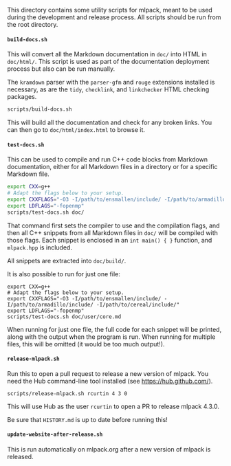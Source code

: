 This directory contains some utility scripts for mlpack, meant to be used during
the development and release process.  All scripts should be run from the root
directory.

#### `build-docs.sh`

This will convert all the Markdown documentation in `doc/` into HTML in
`doc/html/`.  This script is used as part of the documentation deployment
process but also can be run manually.

The `kramdown` parser with the `parser-gfm` and `rouge` extensions installed is
necessary, as are the `tidy`, `checklink`, and `linkchecker` HTML checking
packages.

```sh
scripts/build-docs.sh
```

This will build all the documentation and check for any broken links.  You can
then go to `doc/html/index.html` to browse it.

#### `test-docs.sh`

This can be used to compile and run C++ code blocks from Markdown documentation,
either for all Markdown files in a directory or for a specific Markdown file.

```sh
export CXX=g++
# Adapt the flags below to your setup.
export CXXFLAGS="-O3 -I/path/to/ensmallen/include/ -I/path/to/armadillo/include/ -I/path/to/cereal/include/"
export LDFLAGS="-fopenmp"
scripts/test-docs.sh doc/
```

That command first sets the compiler to use and the compilation flags, and then
all C++ snippets from all Markdown files in `doc/` will be compiled with those
flags.  Each snippet is enclosed in an `int main() { }` function, and
`mlpack.hpp` is included.

All snippets are extracted into `doc/build/`.

It is also possible to run for just one file:

```
export CXX=g++
# Adapt the flags below to your setup.
export CXXFLAGS="-O3 -I/path/to/ensmallen/include/ -I/path/to/armadillo/include/ -I/path/to/cereal/include/"
export LDFLAGS="-fopenmp"
scripts/test-docs.sh doc/user/core.md
```

When running for just one file, the full code for each snippet will be printed,
along with the output when the program is run.  When running for multiple files,
this will be omitted (it would be too much output!).

#### `release-mlpack.sh`

Run this to open a pull request to release a new version of mlpack.
You need the Hub command-line tool installed (see https://hub.github.com/).

```
scripts/release-mlpack.sh rcurtin 4 3 0
```

This will use Hub as the user `rcurtin` to open a PR to release mlpack 4.3.0.

Be sure that `HISTORY.md` is up to date before running this!

#### `update-website-after-release.sh`

This is run automatically on mlpack.org after a new version of mlpack is
released.

